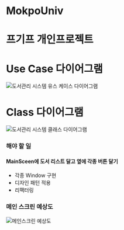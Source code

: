 # MokpoUniv
# 프기프 개인프로젝트  

# Use Case 다이어그램
![도서관리 시스템 유스 케이스 다이어그램](https://user-images.githubusercontent.com/57798944/141615317-f9e67df6-afd3-41b7-8651-28c2ffe37742.png)

# Class 다이어그램
![도서관리 시스템 클래스 다이어그램](https://user-images.githubusercontent.com/57798944/141649920-a905537e-f8a5-4fd3-a352-2f3e61d22696.png)

### 해야 할 일
#### MainSceen에 도서 리스트 달고 옆에 각종 버튼 달기

- 각종 Window 구현
- 디자인 패턴 적용
- 리팩터링


### 메인 스크린 예상도
![메인스크린 예상도](https://user-images.githubusercontent.com/57798944/141650068-077929d7-bd66-4c24-9a57-ccbe134e3ca8.png)
